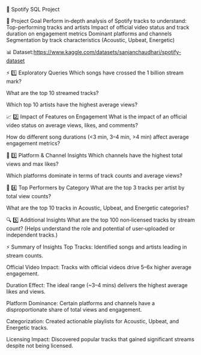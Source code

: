 🎵 Spotify SQL Project

🎯 Project Goal
Perform in‑depth analysis of Spotify tracks to understand:
Top-performing tracks and artists
Impact of official video status and track duration on engagement metrics
Dominant platforms and channels
Segmentation by track characteristics (Acoustic, Upbeat, Energetic)

📊 Dataset:https://www.kaggle.com/datasets/sanjanchaudhari/spotify-dataset

⚡️ 1️⃣ Exploratory Queries
Which songs have crossed the 1 billion stream mark?

What are the top 10 streamed tracks?

Which top 10 artists have the highest average views?

📈 2️⃣ Impact of Features on Engagement
What is the impact of an official video status on average views, likes, and comments?

How do different song durations (<3 min, 3–4 min, >4 min) affect average engagement metrics?

🎤 3️⃣ Platform & Channel Insights
Which channels have the highest total views and max likes?

Which platforms dominate in terms of track counts and average views?

👥 4️⃣ Top Performers by Category
What are the top 3 tracks per artist by total view counts?

What are the top 10 tracks in Acoustic, Upbeat, and Energetic categories?

🔍 5️⃣ Additional Insights
What are the top 100 non‑licensed tracks by stream count?
(Helps understand the role and potential of user‑uploaded or independent tracks.)

⚡️ Summary of Insights
Top Tracks: Identified songs and artists leading in stream counts.

Official Video Impact: Tracks with official videos drive 5–6x higher average engagement.

Duration Effect: The ideal range (~3–4 mins) delivers the highest average likes and views.

Platform Dominance: Certain platforms and channels have a disproportionate share of total views and engagement.

Categorization: Created actionable playlists for Acoustic, Upbeat, and Energetic tracks.

Licensing Impact: Discovered popular tracks that gained significant streams despite not being licensed.

